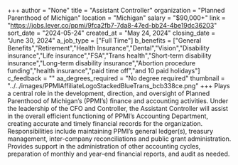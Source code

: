 +++
author = "None"
title = "Assistant Controller"
organization = "Planned Parenthood of Michigan"
location = "Michigan"
salary = "$90,000+"
link = "https://jobs.lever.co/ppmi/9fca2fb7-7da8-47ed-bb24-4be19dc36203"
sort_date = "2024-05-24"
created_at = "May 24, 2024"
closing_date = "June 30, 2024"
a_job_type = ["Full Time"]
b_benefits = ["General Benefits","Retirement","Health Insurance","Dental","Vision","Disability insurance","Life insurance","FSA","Trans health","Short-term disability insurance","Long-term disability insurance","Abortion procedure funding","health insurance","paid time off","and 10 paid holidays"]
c_feedback = ""
aa_degrees_required = "No degree required"
thumbnail = "../../images/PPMIAffiliateLogoStackedBlueTrans_bcb338ce.png"
+++
Plays a central role in the development, direction, and oversight of Planned Parenthood of Michigan’s (PPMI’s) finance and accounting activities.  Under the leadership of the CFO and Controller, the Assistant Controller will assist in the overall efficient functioning of PPMI’s Accounting Department, creating accurate and timely financial records for the organization.  Responsibilities include maintaining PPMI’s general ledger(s), treasury management, inter-company reconciliations and public grant administration. Provides support in the administration of other accounting cycles, preparation of monthly and year-end financial reports, and audit as needed.